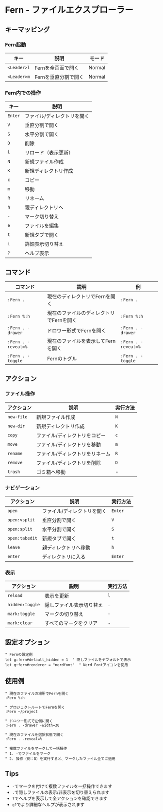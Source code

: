 # Fern - ファイルエクスプローラー

## キーマッピング

### Fern起動
| キー | 説明 | モード |
|------|------|--------|
| `<Leader>l` | Fernを全画面で開く | Normal |
| `<Leader>m` | Fernを垂直分割で開く | Normal |

### Fern内での操作
| キー | 説明 |
|------|------|
| `Enter` | ファイル/ディレクトリを開く |
| `V` | 垂直分割で開く |
| `S` | 水平分割で開く |
| `D` | 削除 |
| `l` | リロード（表示更新） |
| `N` | 新規ファイル作成 |
| `K` | 新規ディレクトリ作成 |
| `c` | コピー |
| `m` | 移動 |
| `R` | リネーム |
| `h` | 親ディレクトリへ |
| `-` | マーク切り替え |
| `e` | ファイルを編集 |
| `t` | 新規タブで開く |
| `i` | 詳細表示切り替え |
| `?` | ヘルプ表示 |

## コマンド

| コマンド | 説明 | 例 |
|----------|------|-----|
| `:Fern .` | 現在のディレクトリでFernを開く | `:Fern .` |
| `:Fern %:h` | 現在のファイルのディレクトリでFernを開く | `:Fern %:h` |
| `:Fern . -drawer` | ドロワー形式でFernを開く | `:Fern . -drawer` |
| `:Fern . -reveal=%` | 現在のファイルを表示してFernを開く | `:Fern . -reveal=%` |
| `:Fern . -toggle` | Fernのトグル | `:Fern . -toggle` |

## アクション

### ファイル操作
| アクション | 説明 | 実行方法 |
|------------|------|----------|
| `new-file` | 新規ファイル作成 | `N` |
| `new-dir` | 新規ディレクトリ作成 | `K` |
| `copy` | ファイル/ディレクトリをコピー | `c` |
| `move` | ファイル/ディレクトリを移動 | `m` |
| `rename` | ファイル/ディレクトリをリネーム | `R` |
| `remove` | ファイル/ディレクトリを削除 | `D` |
| `trash` | ゴミ箱へ移動 | - |

### ナビゲーション
| アクション | 説明 | 実行方法 |
|------------|------|----------|
| `open` | ファイル/ディレクトリを開く | `Enter` |
| `open:vsplit` | 垂直分割で開く | `V` |
| `open:split` | 水平分割で開く | `S` |
| `open:tabedit` | 新規タブで開く | `t` |
| `leave` | 親ディレクトリへ移動 | `h` |
| `enter` | ディレクトリに入る | `Enter` |

### 表示
| アクション | 説明 | 実行方法 |
|------------|------|----------|
| `reload` | 表示を更新 | `l` |
| `hidden:toggle` | 隠しファイル表示切り替え | `.` |
| `mark:toggle` | マークの切り替え | `-` |
| `mark:clear` | すべてのマークをクリア | - |

## 設定オプション

```vim
" Fernの設定例
let g:fern#default_hidden = 1  " 隠しファイルをデフォルトで表示
let g:fern#renderer = "nerdfont"  " Nerd Fontアイコンを使用
```

## 使用例

```vim
" 現在のファイルの場所でFernを開く
:Fern %:h

" プロジェクトルートでFernを開く
:Fern ~/project

" ドロワー形式で左側に開く
:Fern . -drawer -width=30

" 現在のファイルを選択状態で開く
:Fern . -reveal=%

" 複数ファイルをマークして一括操作
" 1. -でファイルをマーク
" 2. 操作（例：D）を実行すると、マークしたファイル全てに適用
```

## Tips
- `-`でマークを付けて複数ファイルを一括操作できます
- `.`で隠しファイルの表示/非表示を切り替えられます
- `?`でヘルプを表示して全アクションを確認できます
- `g?`でより詳細なヘルプが表示されます